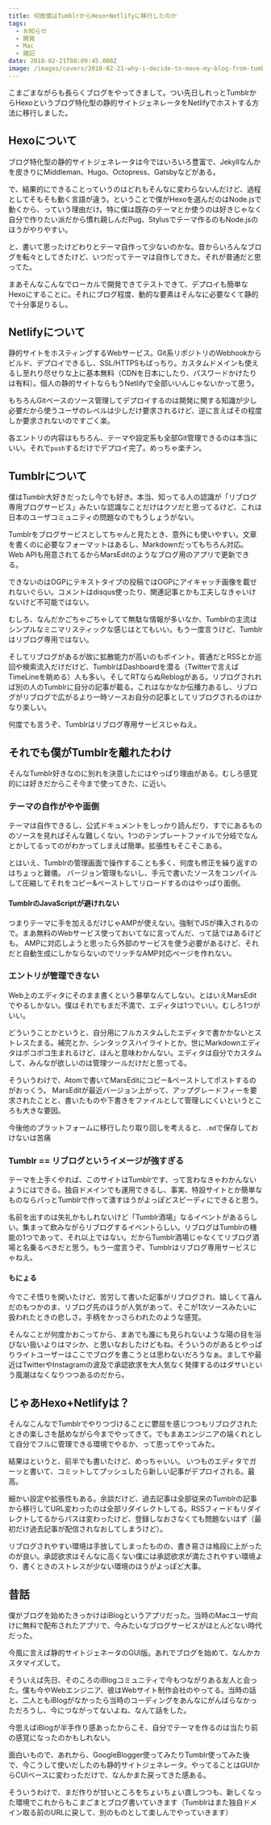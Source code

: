 ```yaml
---
title: 何故僕はTumblrからHexo+Netlifyに移行したのか
tags:
  - お知らせ
  - 開発
  - Mac
  - 雑記
date: 2018-02-21T08:09:45.000Z
image: /images/covers/2018-02-21-why-i-decide-to-move-my-blog-from-tumblr-to-hexo.jpg
---
```


こまごまながらも長らくブログをやってきまして。つい先日しれっとTumblrからHexoというブログ特化型の静的サイトジェネレータをNetlifyでホストする方法に移行しました。

Hexoについて
------------------------------------------------------------
ブログ特化型の静的サイトジェネレータは今ではいろいろ豊富で、Jekyllなんかを皮きりにMiddleman、Hugo、Octopress、Gatsbyなどがある。

で、結果的にできることっていうのはどれもそんなに変わらないんだけど、過程としてそもそも動く言語が違う。ということで僕がHexoを選んだのはNode.jsで動くから、っていう理由だけ。特に僕は既存のテーマとか使うのは好きじゃなく自分で作りたい派だから慣れ親しんだPug、Stylusでテーマ作るのもNode.jsのほうがやりやすい。

と、書いて思ったけどわりとテーマ自作って少ないのかな。昔からいろんなブログを転々としてきたけど、いつだってテーマは自作してきた。それが普通だと思ってた。

まあそんなこんなでローカルで開発できてテストできて、デプロイも簡単なHexoにすることに。それにブログ程度、動的な要素はそんなに必要なくて静的で十分事足りるし。

Netlifyについて
------------------------------------------------------------
静的サイトをホスティングするWebサービス。Git系リポジトリのWebhookからビルド、デプロイできるし、SSL/HTTPSもばっちり。カスタムドメインも使えるし至れり尽せりな上に基本無料（CDNを日本にしたり、パスワードかけたりは有料）。個人の静的サイトならもうNetlifyで全部いいんじゃないかって思う。

もちろんGitベースのソース管理してデプロイするのは開発に関する知識が少し必要だから使うユーザのレベルは少しだけ要求されるけど、逆に言えばその程度しか要求されないのですごく楽。

各エントリの内容はもちろん、テーマや設定系も全部Git管理できるのは本当にいい。それで`push`するだけでデプロイ完了。めっちゃ楽チン。

Tumblrについて
------------------------------------------------------------
僕はTumblr大好きだったし今でも好き。本当、知ってる人の認識が「リブログ専用ブログサービス」みたいな認識なことだけはクソだと思ってるけど、これは日本のユーザコミュニティの問題なのでもうしょうがない。

Tumblrをブログサービスとしてちゃんと見たとき、意外にも使いやすい。文章を書くのに必要なフォーマットはあるし、Markdownだってもちろん対応。Web APIも用意されてるからMarsEditのようなブログ用のアプリで更新できる。

できないのはOGPにテキストタイプの投稿ではOGPにアイキャッチ画像を載せれないぐらい。コメントはdisqus使ったり、関連記事とかも工夫しなきゃいけないけど不可能ではない。

むしろ、なんだかごちゃごちゃしてて無駄な情報が多いなか、Tumblrの主流はシンプルなミニマリスティックな感じはとてもいい。もう一度言うけど、Tumblrはリブログ専用ではない。

そしてリブログがあるが故に拡散能力が高いのもポイント。普通だとRSSとか巡回や検索流入だけだけど、TumblrはDashboardを潜る（Twitterで言えばTimeLineを眺める）人も多い。そしてRTならぬReblogがある。リブログされれば別の人のTumblrに自分の記事が載る。これはなかなか伝播力あるし、リブログがリブログで広がるより一時ソースお自分の記事としてリブログされるのはかなり楽しい。

何度でも言うぞ、Tumblrはリブログ専用サービスじゃねえ。

それでも僕がTumblrを離れたわけ
------------------------------------------------------------
そんなTumblr好きなのに別れを決意したにはやっぱり理由がある。むしろ感覚的には好きだからこそ今まで使ってきた、に近い。

### テーマの自作がやや面倒
テーマは自作できるし、公式ドキュメントをしっかり読んだり、すでにあるもののソースを見ればそんな難しくない。1つのテンプレートファイルで分岐でなんとかしてるってのがわかってしまえば簡単。拡張性もそこそこある。

とはいえ、Tumblrの管理画面で操作することも多く、何度も修正を繰り返すのはちょっと難儀。
バージョン管理もないし、手元で書いたソースをコンパイルして圧縮してそれをコピー&ペーストしてリロードするのはやっぱり面倒。

#### TumblrのJavaScriptが避けれない
つまりテーマに手を加えるだけじゃAMPが使えない。強制でJSが挿入されるので。まあ無料のWebサービス使っておいてなに言ってんだ、って話ではあるけども。
AMPに対応しようと思ったら外部のサービスを使う必要があるけど、それだと自動生成にしかならないのでリッチなAMP対応ページを作れない。

### エントリが管理できない
Web上のエディタにそのまま書くという暴挙なんてしない。とはいえMarsEditでやるしかない。僕はそれでもまだ不満で、エディタは1つでいい。むしろ1つがいい。

どういうことかというと、自分用にフルカスタムしたエディタで書かかないとストレスたまる。補完とか、シンタックスハイライトとか。世にMarkdownエディタはポコポコ生まれるけど、ほんと意味わかんない。エディタは自分でカスタムして、みんなが欲しいのは管理ツールだけだと思ってる。

そういうわけで、Atomで書いてMarsEditにコピー&ペーストしてポストするのがおっくう。
MarsEditが最近バージョン上がって、アップグレードフィーを要求されたことと、書いたものや下書きをファイルとして管理しにくいというところも大きな要因。

今後他のプラットフォームに移行したり取り回しを考えると、`.md`で保存しておけないは苦痛

### Tumblr == リブログというイメージが強すぎる
テーマを上手くやれば、このサイトはTumblrです、って言わなきゃわかんないようにはできる。独自ドメインでも運用できるし、事実、特設サイトとか簡単なものならパっとTumblrで作って潰すほうがよっぽどスピーディにできると思う。

名前を出すのは失礼かもしれないけど「Tumblr酒場」なるイベントがあるらしい。集まって飲みながらリブログするイベントらしい。リブログはTumblrの機能の1つであって、それ以上ではない。だからTumblr酒場じゃなくてリブログ酒場と名乗るべきだと思う。もう一度言うぞ、Tumblrはリブログ専用サービスじゃねえ。

#### もにょる
今でこそ悟りを開いたけど、苦労して書いた記事がリブログされ、嬉しくて喜んだのもつかのま、リブログ先のほうが人気があって、そこが1次ソースみたいに扱われたときの悲しさ。手柄をかっさらわれたのような感覚。

そんなことが何度かおこってから、まあでも誰にも見られないような陽の目を浴びない扱いよりはマシか、と思いなおしたけどもね。そういうのがあるとやっぱりライトユーザーはここでブログを書こうとは思わないだろうなぁ。ましてや最近はTwitterやInstagramの波及で承認欲求を大人気なく発揮するのはダサいという風潮はなくなりつつあるのだから。

じゃあHexo+Netlifyは？
------------------------------------------------------------
そんなこんなでTumblrでやりつづけることに鬱屈を感じつつもリブログされたときの楽しさを舐めながら今までやってきて。でもまあエンジニアの端くれとして自分でフルに管理できる環境でやるか、って思ってやってみた。

結果はというと、前半でも書いたけど、めっちゃいい。
いつものエディタでガーッと書いて、コミットしてプッシュしたら新しい記事がデプロイされる。最高。

細かい設定や拡張性もある。余談だけど、過去記事は全部従来のTumblrの記事から移行してURL変わったのは全部リダイレクトしてる。RSSフィードもリダイレクトしてるからパスは変わったけど、登録しなおさなくても問題ないはず（最初だけ過去記事が配信されなおしてしまうけど）。

リブログされやすい環境は手放してしまったものの、書き易さは格段に上がったのが良い。承認欲求はそんなに高くない僕には承認欲求が満たされやすい環境より、書くときのストレスが少ない環境のほうがよっぽど大事。

昔話
------------------------------------------------------------
僕がブログを始めたきっかけはiBlogというアプリだった。当時のMacユーザ向けに無料で配布されたアプリで、今みたいなブログサービスがほとんどない時代だった。

今風に言えば静的サイトジェネータのGUI版。あれでブログを始めて、なんかカスタマイズして。

そういえば先日、そのころのiBlogコミュニティで今もつながりある友人と会った。僕も今やWebエンジニア、彼はWebサイト制作会社のやってる。当時の話と、二人ともiBlogがなかったら当時のコーディングをあんなにがんばらなかっただろうし、今につながってないよね、なんて話をした。

今思えばiBlogが半手作り感あったからこそ、自分でテーマを作るのは当たり前の感覚になったのかもしれない。

面白いもので、あれから、GoogleBlogger使ってみたりTumblr使ってみた後で、今こうして使いだしたのも静的サイトジェネレータ。やってることはGUIからCUIベースに変わっただけで、なんかまた戻ってきた感ある。

そういうわけで、まだ作りが甘いところをちょいちょい直しつつも、新しくなった環境でこれからもこまごまとブログ書いていきます（Tumblrはまた独自ドメイン取る前のURLに戻して、別のものとして楽しんでやっていきます）
